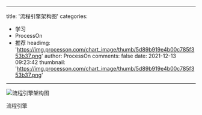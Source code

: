 
---
title: '流程引擎架构图'
categories: 
 - 学习
 - ProcessOn
 - 推荐
headimg: 'https://img.processon.com/chart_image/thumb/5d89b919e4b00c785f353b37.png'
author: ProcessOn
comments: false
date: 2021-12-13 09:23:42
thumbnail: 'https://img.processon.com/chart_image/thumb/5d89b919e4b00c785f353b37.png'
---

<div>   
<img class="thumb" alt="流程引擎架构图" src="https://img.processon.com/chart_image/thumb/5d89b919e4b00c785f353b37.png" referrerpolicy="no-referrer">
<p>流程引擎</p>  
</div>
            